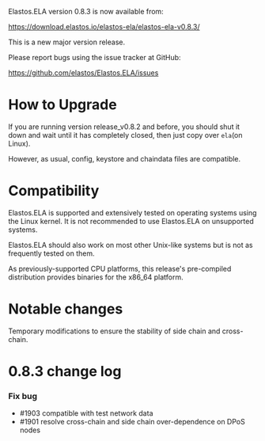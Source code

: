 Elastos.ELA version 0.8.3 is now available from:

  <https://download.elastos.io/elastos-ela/elastos-ela-v0.8.3/>

This is a new major version release.

Please report bugs using the issue tracker at GitHub:

  <https://github.com/elastos/Elastos.ELA/issues>

How to Upgrade
==============

If you are running version release_v0.8.2 and before, you should shut it down and wait until
 it has completely closed, then just copy over `ela`(on Linux).

However, as usual, config, keystore and chaindata files are compatible.

Compatibility
==============

Elastos.ELA is supported and extensively tested on operating systems
using the Linux kernel. It is not recommended to use Elastos.ELA on
unsupported systems.

Elastos.ELA should also work on most other Unix-like systems but is not
as frequently tested on them.

As previously-supported CPU platforms, this release's pre-compiled
distribution provides binaries for the x86_64 platform.

Notable changes
===============

Temporary modifications to ensure the stability of side chain and cross-chain.

0.8.3 change log
=================

### Fix bug
- #1903 compatible with test network data
- #1901 resolve cross-chain and side chain over-dependence on DPoS nodes